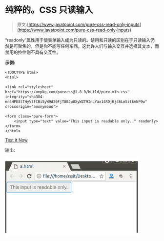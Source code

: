 # 纯粹的。CSS 只读输入

> 原文:[https://www.javatpoint.com/pure-css-read-only-inputs](https://www.javatpoint.com/pure-css-read-only-inputs)

“readonly”属性用于使表单输入成为只读的。禁用和只读的区别在于只读输入仍然是可聚焦的，但是你不能写任何东西。这允许人们与输入交互并选择其文本，而禁用的控件则不具有交互性。

**示例:**

```
<!DOCTYPE html>
<html>

<link rel="stylesheet" 
href="https://unpkg.com/purecss@1.0.0/build/pure-min.css" 
integrity="sha384-nn4HPE8lTHyVtfCBi5yW9d20FjT8BJwUXyWZT9InLYax14RDjBj46LmSztkmNP9w" 
crossorigin="anonymous">

<form class="pure-form">
    <input type="text" value="This input is readable only.." readonly>
</form>
</html>

```

[Test it Now](https://www.javatpoint.com/oprweb/test.jsp?filename=purecssinputs3)

输出:

![PureCSS Inputs 3](img/4fb219e46bade7ab7f3e09e8420743c6.png)